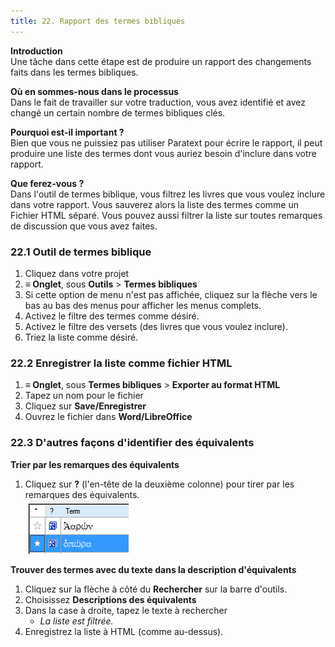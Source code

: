 ```yaml
---
title: 22. Rapport des termes bibliques
---
```

**Introduction**  
Une tâche dans cette étape est de produire un rapport des changements faits dans les termes bibliques.

**Où en sommes-nous dans le processus**   
Dans le fait de travailler sur votre traduction, vous avez identifié et avez changé un certain nombre de termes bibliques clés.

**Pourquoi est-il important ?**  
Bien que vous ne puissiez pas utiliser Paratext pour écrire le rapport, il peut produire une liste des termes dont vous auriez besoin d'inclure dans votre rapport.

**Que ferez-vous ?**  
Dans l'outil de termes biblique, vous filtrez les livres que vous voulez inclure dans votre rapport. Vous sauverez alors la liste des termes comme un Fichier HTML séparé. Vous pouvez aussi filtrer la liste sur toutes remarques de discussion que vous avez faites.

### 22.1 Outil de termes biblique

1.  Cliquez dans votre projet
1.  **≡ Onglet**, sous **Outils** \> **Termes bibliques**
1.  Si cette option de menu n'est pas affichée, cliquez sur la flèche vers le bas au bas des menus pour afficher les menus complets.
1.  Activez le filtre des termes comme désiré.
1.  Activez le filtre des versets (des livres que vous voulez inclure).
1.  Triez la liste comme désiré.

### 22.2 Enregistrer la liste comme fichier HTML

1.  **≡ Onglet**, sous **Termes bibliques** \> **Exporter au format HTML**
1.  Tapez un nom pour le fichier
1.  Cliquez sur **Save/Enregistrer**
1.  Ouvrez le fichier dans **Word/LibreOffice**

### 22.3 D'autres façons d'identifier des équivalents

**Trier par les remarques des équivalents**  
1.  Cliquez sur **?** (l'en-tête de la deuxième colonne) pour tirer par les remarques des équivalents.  
    ![](../media/6c4f35b0e14754c7409aaccbb53f1e26.png)

**Trouver des termes avec du texte dans la description d'équivalents**  
1.  Cliquez sur la flèche à côté du **Rechercher** sur la barre d'outils.
1.  Choisissez **Descriptions des équivalents**
1.  Dans la case à droite, tapez le texte à rechercher 
    - *La liste est filtrée.*
1.  Enregistrez la liste à HTML (comme au-dessus).
